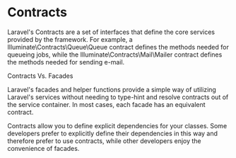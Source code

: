 # Contracts

Laravel's Contracts are a set of interfaces that define the core services provided by the framework. 
For example, a Illuminate\Contracts\Queue\Queue contract defines the methods needed for queueing jobs, while the Illuminate\Contracts\Mail\Mailer contract defines the methods needed for sending e-mail.

Contracts Vs. Facades

Laravel's facades and helper functions provide a simple way of utilizing Laravel's services without needing to type-hint and resolve contracts out of the service container. In most cases, each facade has an equivalent contract.

Contracts allow you to define explicit dependencies for your classes. Some developers prefer to explicitly define their dependencies in this way and therefore prefer to use contracts, while other developers enjoy the convenience of facades.

